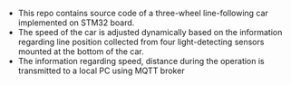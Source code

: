 - This repo contains source code of a three-wheel line-following car implemented on STM32 board.
- The speed of the car is adjusted dynamically based on the information regarding line position collected
  from four light-detecting sensors mounted at the bottom of the car.
- The information regarding speed, distance during the operation is transmitted to a local PC using MQTT broker 
